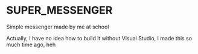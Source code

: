 # SUPER_MESSENGER
Simple messenger made by me at school

Actually, I have no idea how to build it without Visual Studio, I made this so much time ago, heh
